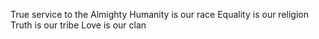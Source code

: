 True service to the Almighty
Humanity is our race 
Equality is our religion
Truth is our tribe 
Love is our clan
